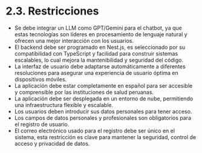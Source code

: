 # 2.3. Restricciones

- Se debe integrar un LLM como GPT/Gemini para el chatbot, ya que estas tecnologías son líderes en procesamiento de lenguaje natural y ofrecen una mejor interacción con los usuarios.
- El backend debe ser programado en Nest.js, es seleccionado por su compatibilidad con TypeScript y facilidad para construir sistemas escalables, lo cual mejora la mantenibilidad y seguridad del código.
- La interfaz de usuario debe adaptarse automáticamente a diferentes resoluciones para asegurar una experiencia de usuario óptima en dispositivos móviles.
- La aplicación debe estar completamente en español para ser accesible y comprensible por las instituciones de salud peruanas.
- La aplicación debe ser desplegada en un entorno de nube, permitiendo una infraestructura flexible y escalable.
- Los usuarios deben introducir sus datos personales para tener acceso.
- Los campos de datos personales y profesionales son obligatorios para el registro de usuario.
- El correo electrónico usado para el registro debe ser único en el sistema, esta restricción es clave para mantener la seguridad, control de acceso y privacidad de datos.
